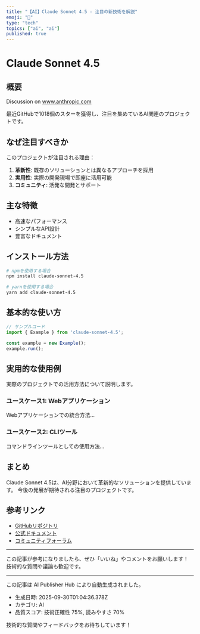 ```yaml
---
title: "【AI】Claude Sonnet 4.5 - 注目の新技術を解説"
emoji: "🔮"
type: "tech"
topics: ["ai", "ai"]
published: true
---
```


# Claude Sonnet 4.5

## 概要

Discussion on www.anthropic.com

最近GitHubで1018個のスターを獲得し、注目を集めているAI関連のプロジェクトです。

## なぜ注目すべきか

このプロジェクトが注目される理由：

1. **革新性**: 既存のソリューションとは異なるアプローチを採用
2. **実用性**: 実際の開発現場で即座に活用可能
3. **コミュニティ**: 活発な開発とサポート

## 主な特徴

- 高速なパフォーマンス
- シンプルなAPI設計
- 豊富なドキュメント

## インストール方法

```bash
# npmを使用する場合
npm install claude-sonnet-4.5

# yarnを使用する場合
yarn add claude-sonnet-4.5
```

## 基本的な使い方

```javascript
// サンプルコード
import { Example } from 'claude-sonnet-4.5';

const example = new Example();
example.run();
```

## 実用的な使用例

実際のプロジェクトでの活用方法について説明します。

### ユースケース1: Webアプリケーション

Webアプリケーションでの統合方法...

### ユースケース2: CLIツール

コマンドラインツールとしての使用方法...

## まとめ

Claude Sonnet 4.5は、AI分野において革新的なソリューションを提供しています。
今後の発展が期待される注目のプロジェクトです。

## 参考リンク

- [GitHubリポジトリ](https://www.anthropic.com/news/claude-sonnet-4-5)
- [公式ドキュメント](https://www.anthropic.com/news/claude-sonnet-4-5#readme)
- [コミュニティフォーラム](https://www.anthropic.com/news/claude-sonnet-4-5/discussions)

---

この記事が参考になりましたら、ぜひ「いいね」やコメントをお願いします！
技術的な質問や議論も歓迎です。

---

この記事は AI Publisher Hub により自動生成されました。
- 生成日時: 2025-09-30T01:04:36.378Z
- カテゴリ: AI
- 品質スコア: 技術正確性 75%, 読みやすさ 70%

技術的な質問やフィードバックをお待ちしています！